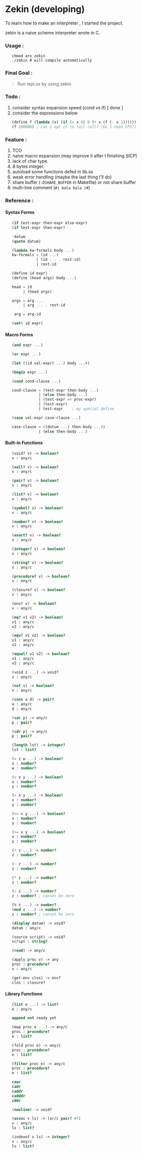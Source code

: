 # Zekin (developing)

To learn how to make an interpreter , I started the project.

zekin is a naive scheme interpreter wrote in C.

### Usage :
```shell
   chmod a+x zekin
   ./zekin # will compile automatically
```

### Final Goal :

> Run repl.ss by using zekin

### Todo :

   1. consider syntax expansion speed (cond vs if) [ done ]
   2. consider the expressions below
   ```scheme
      (define f (lambda (x) (if (= x 0) 0 (+ x (f (- x 1))))))
      (f 100000) ; Can I opt it to tail call? (Do I need CPS?)
   ```

### Feature :

   1. TCO
   2. naive macro expansion (may improve it after I finishing SICP)
   3. lack of char type.
   4. 8 bytes integer.
   5. autoload some functions defed in lib.ss
   6. weak error handling (maybe the last thing I'll do)
   7. share buffer (`-DSHARE_BUFFER` in Makefile) or not share buffer
   8. multi-line comment (`#| bala bala |#`)

###  Reference :

#### Syntax Forms

```scheme
   (if test-expr then-expr else-expr)
   (if test-expr then-expr)
```
```scheme
   'datum
   (quote datum)
```
```scheme
   (lambda kw-formals body ...)
   kw-formals = (id ...)
              | (id ... . rest-id)
              | rest-id

```
```scheme
   (define id expr)
   (define (head args) body ...)

   head = id
        | (head args)

   args = arg ...
        | arg ... . rest-id

    arg = arg-id
```
```scheme
   (set! id expr)
```

#### Macro Forms

```scheme
   (and expr ...)
```
```scheme
   (or expr ...)
```
```scheme
   (let ((id val-expr) ...) body ...+)
```
```scheme
   (begin expr ...)
```
```scheme
   (cond cond-clause ...)

   cond-clause = (test-expr then-body ...)
               | (else then-body ...)
               | (test-expr => proc-expr)
               | (test-expr)
               | test-expr    ; my special define
```
```scheme
   (case val-expr case-clause ...)

   case-clause = ((datum ...) then-body ...))
               | (else then-body ...)
```

#### Built-in Functions

```scheme
   (void? v) -> boolean?
   v : any/c
```
```scheme
   (null? v) -> boolean?
   v : any/c
```
```scheme
   (pair? v) -> boolean?
   v : any/c
```
```scheme
   (list? v) -> boolean?
   v : any/c
```
```scheme
   (symbol? v) -> boolean?
   v : any/c
```
```scheme
   (number? v) -> boolean?
   v : any/c
```
```scheme
   (exact? v) -> boolean?
   v : any/c
```
```scheme
   (integer? v) -> boolean?
   v : any/c
```
```scheme
   (string? v) -> boolean?
   v : any/c
```
```scheme
   (procedure? v) -> boolean?
   v : any/c
```
```scheme
   (closure? v) -> boolean?
   v : any/c
```
```scheme
   (env? v) -> boolean?
   v : any/c
```
```scheme
   (eq? v1 v2) -> boolean?
   v1 : any/c
   v2 : any/c
```
```scheme
   (eqv? v1 v2) -> boolean?
   v1 : any/c
   v2 : any/c
```
```scheme
   (equal? v1 v2) -> boolean?
   v1 : any/c
   v2 : any/c
```

```scheme
   (void z ...) -> void?
   z : any/c
```
```scheme
   (not v) -> boolean?
   v : any/c
```
```scheme
   (cons a d) -> pair?
   a : any/c
   d : any/c
```
```scheme
   (car p) -> any/c
   p : pair?
```
```scheme
   (cdr p) -> any/c
   p : pair?
```
```scheme
   (length lst) -> integer?
   lst : list?
```
```scheme
   (= z w ...) -> boolean?
   z : number?
   w : number?
```
```scheme
   (< x y ...) -> boolean?
   x : number?
   y : number?
```
```scheme
   (> x y ...) -> boolean?
   x : number?
   y : number?
```
```scheme
   (<= x y ...) -> boolean?
   x : number?
   y : number?
```
```scheme
   (>= x y ...) -> boolean?
   x : number?
   y : number?
```
```scheme
   (+ z ...) -> number?
   z : number?
```
```scheme
   (- z ...) -> number?
   z : number?
```
```scheme
   (* z ...) -> number?
   z : number?
```
```scheme
   (/ z ...) -> number?
   z : number? ; cannot be zero
```
```scheme
   (% z ...) -> number?
   (mod z ...) -> number?
   z : number? ; cannot be zero
```
```scheme
   (display datum) -> void?
   datum : any/c
```
```scheme
   (source script) -> void?
   script : string?
```
```scheme
   (read) -> any/c
```
```scheme
   (apply proc v) -> any
   proc : procedure?
   v : any/c
```
```scheme
   (get-env clos) -> env?
   clos : closure?
```

#### Library Functions


```scheme
   (list e ...) -> list?
   e : any/c
```
```scheme
   append not ready yet
```
```scheme
   (map proc e ...) -> any/c
   proc : procedure?
   e : list?
```
```scheme
   (fold proc e) -> any/c
   proc : procedure?
   e : list?
```
```scheme
   (filter proc e) -> any/c
   proc : procedure?
   e : list?
```
```scheme
   caar
   cadr
   caddr
   cadddr
   cddr
```
```scheme
   (newline) -> void?
```
```scheme
   (assoc v ls) -> (or/c pair? #f)
   v : any/c
   ls : list?
```
```scheme
   (indexof v ls) -> integer?
   v : any/c
   ls : list?
```
